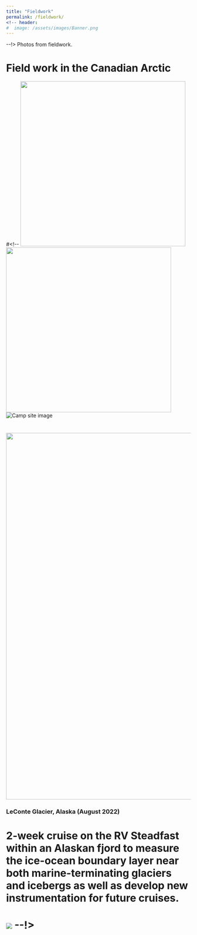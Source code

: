 ```yaml
---
title: "Fieldwork"
permalink: /fieldwork/
<!-- header:
#  image: /assets/images/Banner.png
---
```


--!>
Photos from fieldwork.

# Field work in the Canadian Arctic

#<!-- <img src="/assets/images/2019_21.JPG" width="450"> <img src="/assets/images/June3.jpg" width="450">
![Camp site image](../images/2019_21.JPG)
# <img src="/assets/images/June2.jpg" width="1000">


### LeConte Glacier, Alaska (August 2022)

# 2-week cruise on the RV Steadfast within an Alaskan fjord to measure the ice-ocean boundary layer near both marine-terminating glaciers and icebergs as well as develop new instrumentation for future cruises.

# ![](/assets/images/Aug1.png)  --!>
